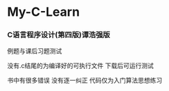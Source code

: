 # My-C-Learn
### C语言程序设计(第四版)谭浩强版 
例题与课后习题测试

没有.c结尾的为编译好的可执行文件 下载后可运行测试  

书中有很多错误 没有逐一纠正 代码仅为入门算法思想练习

